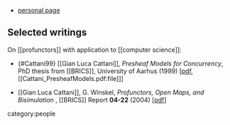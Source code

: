 
* [personal page](http://www.daimi.au.dk/~luca/)


## Selected writings

On [[profunctors]] with application to [[computer science]]:

* {#Cattani99} [[Gian Luca Cattani]], *Presheaf Models for Concurrency*, PhD thesis from [[BRICS]], University of Aarhus (1999) &lbrack;[pdf](http://www.brics.dk/DS/99/1/BRICS-DS-99-1.pdf), [[Cattani_PresheafModels.pdf:file]]&rbrack;


* [[Gian Luca Cattani]], G. Winskel, _Profunctors, Open Maps, and Bisimulation_ , [[BRICS]] Report **04-22** (2004) &lbrack;[pdf](http://www.brics.dk/RS/04/22/BRICS-RS-04-22.pdf)&rbrack;



category:people